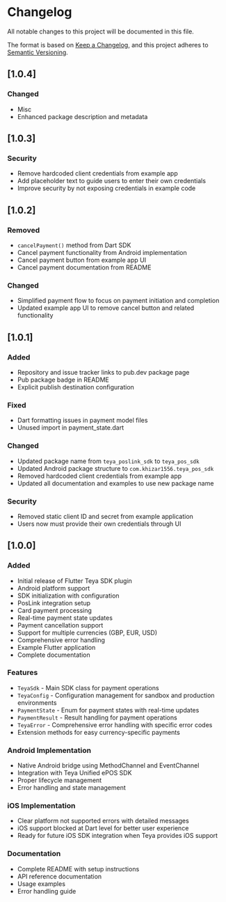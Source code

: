 # Changelog

All notable changes to this project will be documented in this file.

The format is based on [Keep a Changelog](https://keepachangelog.com/en/1.0.0/),
and this project adheres to [Semantic Versioning](https://semver.org/spec/v2.0.0.html).

## [1.0.4]

### Changed
- Misc
- Enhanced package description and metadata

## [1.0.3]

### Security
- Remove hardcoded client credentials from example app
- Add placeholder text to guide users to enter their own credentials
- Improve security by not exposing credentials in example code

## [1.0.2]

### Removed
- `cancelPayment()` method from Dart SDK
- Cancel payment functionality from Android implementation
- Cancel payment button from example app UI
- Cancel payment documentation from README

### Changed
- Simplified payment flow to focus on payment initiation and completion
- Updated example app UI to remove cancel button and related functionality

## [1.0.1]

### Added
- Repository and issue tracker links to pub.dev package page
- Pub package badge in README
- Explicit publish destination configuration

### Fixed
- Dart formatting issues in payment model files
- Unused import in payment_state.dart

### Changed
- Updated package name from `teya_poslink_sdk` to `teya_pos_sdk`
- Updated Android package structure to `com.khizar1556.teya_pos_sdk`
- Removed hardcoded client credentials from example app
- Updated all documentation and examples to use new package name

### Security
- Removed static client ID and secret from example application
- Users now must provide their own credentials through UI

## [1.0.0]

### Added
- Initial release of Flutter Teya SDK plugin
- Android platform support
- SDK initialization with configuration
- PosLink integration setup
- Card payment processing
- Real-time payment state updates
- Payment cancellation support
- Support for multiple currencies (GBP, EUR, USD)
- Comprehensive error handling
- Example Flutter application
- Complete documentation

### Features
- `TeyaSdk` - Main SDK class for payment operations
- `TeyaConfig` - Configuration management for sandbox and production environments
- `PaymentState` - Enum for payment states with real-time updates
- `PaymentResult` - Result handling for payment operations
- `TeyaError` - Comprehensive error handling with specific error codes
- Extension methods for easy currency-specific payments

### Android Implementation
- Native Android bridge using MethodChannel and EventChannel
- Integration with Teya Unified ePOS SDK
- Proper lifecycle management
- Error handling and state management

### iOS Implementation
- Clear platform not supported errors with detailed messages
- iOS support blocked at Dart level for better user experience
- Ready for future iOS SDK integration when Teya provides iOS support

### Documentation
- Complete README with setup instructions
- API reference documentation
- Usage examples
- Error handling guide
